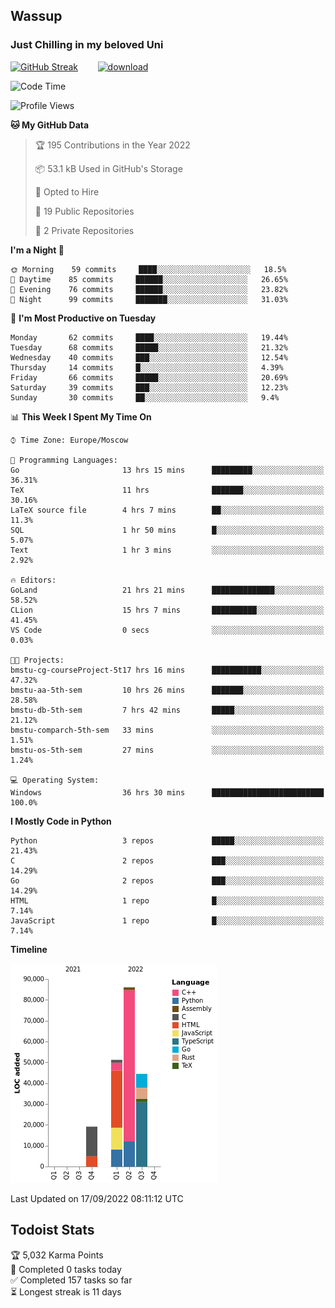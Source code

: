 ## Wassup 
### Just Chilling in my beloved Uni 

<!--
-->

[![GitHub Streak](http://github-readme-streak-stats.herokuapp.com?user=archeoss&theme=shades-of-purple&hide_border=true&date_format=j%20M%5B%20Y%5D)](https://git.io/streak-stats)&nbsp;&nbsp;&nbsp;&nbsp;&nbsp;&nbsp;&nbsp;&nbsp;[![download](https://user-images.githubusercontent.com/68448737/147796309-d8b65b1d-4dde-40d9-b03a-2b42aaa6cd43.jpeg)
](http://bmstu.ru/)

<!--START_SECTION:waka-->
![Code Time](http://img.shields.io/badge/Code%20Time-559%20hrs%2026%20mins-blue)

![Profile Views](http://img.shields.io/badge/Profile%20Views-2-blue)

**🐱 My GitHub Data** 

> 🏆 195 Contributions in the Year 2022
 > 
> 📦 53.1 kB Used in GitHub's Storage 
 > 
> 💼 Opted to Hire
 > 
> 📜 19 Public Repositories 
 > 
> 🔑 2 Private Repositories  
 > 
**I'm a Night 🦉** 

```text
🌞 Morning    59 commits     ████░░░░░░░░░░░░░░░░░░░░░   18.5% 
🌆 Daytime    85 commits     ██████░░░░░░░░░░░░░░░░░░░   26.65% 
🌃 Evening    76 commits     ██████░░░░░░░░░░░░░░░░░░░   23.82% 
🌙 Night      99 commits     ███████░░░░░░░░░░░░░░░░░░   31.03%

```
📅 **I'm Most Productive on Tuesday** 

```text
Monday       62 commits     ████░░░░░░░░░░░░░░░░░░░░░   19.44% 
Tuesday      68 commits     █████░░░░░░░░░░░░░░░░░░░░   21.32% 
Wednesday    40 commits     ███░░░░░░░░░░░░░░░░░░░░░░   12.54% 
Thursday     14 commits     █░░░░░░░░░░░░░░░░░░░░░░░░   4.39% 
Friday       66 commits     █████░░░░░░░░░░░░░░░░░░░░   20.69% 
Saturday     39 commits     ███░░░░░░░░░░░░░░░░░░░░░░   12.23% 
Sunday       30 commits     ██░░░░░░░░░░░░░░░░░░░░░░░   9.4%

```


📊 **This Week I Spent My Time On** 

```text
⌚︎ Time Zone: Europe/Moscow

💬 Programming Languages: 
Go                       13 hrs 15 mins      █████████░░░░░░░░░░░░░░░░   36.31% 
TeX                      11 hrs              ███████░░░░░░░░░░░░░░░░░░   30.16% 
LaTeX source file        4 hrs 7 mins        ██░░░░░░░░░░░░░░░░░░░░░░░   11.3% 
SQL                      1 hr 50 mins        █░░░░░░░░░░░░░░░░░░░░░░░░   5.07% 
Text                     1 hr 3 mins         ░░░░░░░░░░░░░░░░░░░░░░░░░   2.92%

🔥 Editors: 
GoLand                   21 hrs 21 mins      ██████████████░░░░░░░░░░░   58.52% 
CLion                    15 hrs 7 mins       ██████████░░░░░░░░░░░░░░░   41.45% 
VS Code                  0 secs              ░░░░░░░░░░░░░░░░░░░░░░░░░   0.03%

🐱‍💻 Projects: 
bmstu-cg-courseProject-5t17 hrs 16 mins      ███████████░░░░░░░░░░░░░░   47.32% 
bmstu-aa-5th-sem         10 hrs 26 mins      ███████░░░░░░░░░░░░░░░░░░   28.58% 
bmstu-db-5th-sem         7 hrs 42 mins       █████░░░░░░░░░░░░░░░░░░░░   21.12% 
bmstu-comparch-5th-sem   33 mins             ░░░░░░░░░░░░░░░░░░░░░░░░░   1.51% 
bmstu-os-5th-sem         27 mins             ░░░░░░░░░░░░░░░░░░░░░░░░░   1.24%

💻 Operating System: 
Windows                  36 hrs 30 mins      █████████████████████████   100.0%

```

**I Mostly Code in Python** 

```text
Python                   3 repos             █████░░░░░░░░░░░░░░░░░░░░   21.43% 
C                        2 repos             ███░░░░░░░░░░░░░░░░░░░░░░   14.29% 
Go                       2 repos             ███░░░░░░░░░░░░░░░░░░░░░░   14.29% 
HTML                     1 repo              █░░░░░░░░░░░░░░░░░░░░░░░░   7.14% 
JavaScript               1 repo              █░░░░░░░░░░░░░░░░░░░░░░░░   7.14%

```


**Timeline**

![Chart not found](https://raw.githubusercontent.com/archeoss/archeoss/master/charts/bar_graph.png) 


 Last Updated on 17/09/2022 08:11:12 UTC
<!--END_SECTION:waka-->

## Todoist Stats

<!-- TODO-IST:START -->
🏆  5,032 Karma Points           
🌸  Completed 0 tasks today           
✅  Completed 157 tasks so far           
⏳  Longest streak is 11 days
<!-- TODO-IST:END -->
